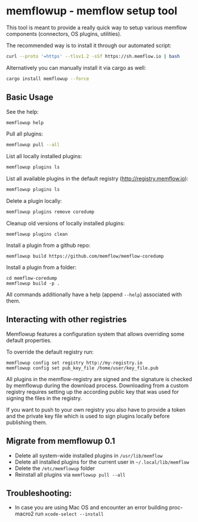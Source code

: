 # memflowup - memflow setup tool

This tool is meant to provide a really quick way to setup various memflow components (connectors, OS plugins, utilities).

The recommended way is to install it through our automated script:
```sh
curl --proto '=https' --tlsv1.2 -sSf https://sh.memflow.io | bash
```

Alternatively you can manually install it via cargo as well:
```sh
cargo install memflowup --force
```

## Basic Usage

See the help:
```sh
memflowup help
```

Pull all plugins:
```sh
memflowup pull --all
```

List all locally installed plugins:
```sh
memflowup plugins ls
```

List all available plugins in the default registry (http://registry.memflow.io):
```sh
memflowup plugins ls
```

Delete a plugin locally:
```sh
memflowup plugins remove coredump
```

Cleanup old versions of locally installed plugins:
```
memflowup plugins clean
```

Install a plugin from a github repo:
```
memflowup build https://github.com/memflow/memflow-coredump
```

Install a plugin from a folder:
```
cd memflow-coredump
memflowup build -p .
```

All commands additionally have a help (append `--help`) associated with them.


## Interacting with other registries

Memflowup features a configuration system that allows overriding some default properties.

To override the default registry run:
```
memflowup config set registry http://my-registry.io
memflowup config set pub_key_file /home/user/key_file.pub
```
All plugins in the memflow-registry are signed and the signature is checked by memflowup during the download process. Downloading from a custom registry requires setting up the according public key that was used for signing the files in the registry.

If you want to push to your own registry you also have to provide a token and the private key file which is used to sign plugins locally before publishing them.


## Migrate from memflowup 0.1

- Delete all system-wide installed plugins in `/usr/lib/memflow`
- Delete all installed plugins for the current user in `~/.local/lib/memflow`
- Delete the `/etc/memflowup` folder
- Reinstall all plugins via `memflowup pull --all`


## Troubleshooting:

- In case you are using Mac OS and encounter an error building proc-macro2 run `xcode-select --install`

